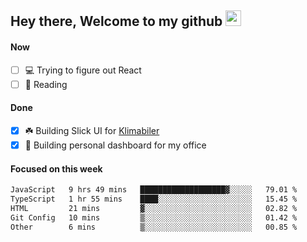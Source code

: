 ## Hey there, Welcome to my github <img src="https://media.giphy.com/media/hvRJCLFzcasrR4ia7z/giphy.gif" width="25px">

#### Now
- [ ] 💻 Trying to figure out React
- [ ] 📕 Reading

#### Done
- [x] ☘️ Building Slick UI for [Klimabiler](https://klimabiler.dk)
- [x] 🚀 Building personal dashboard for my office
 
 #### Focused on this week
<!--START_SECTION:waka-->

```txt
JavaScript   9 hrs 49 mins   ███████████████████▓░░░░░   79.01 %
TypeScript   1 hr 55 mins    ████░░░░░░░░░░░░░░░░░░░░░   15.45 %
HTML         21 mins         ▓░░░░░░░░░░░░░░░░░░░░░░░░   02.82 %
Git Config   10 mins         ▒░░░░░░░░░░░░░░░░░░░░░░░░   01.42 %
Other        6 mins          ▒░░░░░░░░░░░░░░░░░░░░░░░░   00.85 %
```

<!--END_SECTION:waka-->

